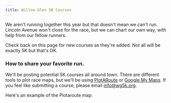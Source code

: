 ```yaml
---
title: Willow Glen 5K Courses
---
```

We aren't running together this year but that doesn't mean we can't run.  Lincoln Avenue won't close for the race, but we can chart our own way, with help from our fellow runners.  

Check back on this page for new courses as they're added.  Not all will be exactly 5K but that's OK.  

### How to share your favorite run.

We'll be posting potential 5K courses all around town.  There are different tools to plot race maps, but we'll be using [PlotARoute](https://www.plotaroute.com/) or [Google My Maps](https://www.google.com/maps/d/). If you feel like submitting a course, please email info@wg5k.org.

Here's an example of the Plotaroute map:
